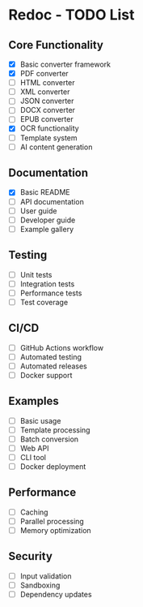 # Redoc - TODO List

## Core Functionality
- [x] Basic converter framework
- [x] PDF converter
- [ ] HTML converter
- [ ] XML converter
- [ ] JSON converter
- [ ] DOCX converter
- [ ] EPUB converter
- [x] OCR functionality
- [ ] Template system
- [ ] AI content generation

## Documentation
- [x] Basic README
- [ ] API documentation
- [ ] User guide
- [ ] Developer guide
- [ ] Example gallery

## Testing
- [ ] Unit tests
- [ ] Integration tests
- [ ] Performance tests
- [ ] Test coverage

## CI/CD
- [ ] GitHub Actions workflow
- [ ] Automated testing
- [ ] Automated releases
- [ ] Docker support

## Examples
- [ ] Basic usage
- [ ] Template processing
- [ ] Batch conversion
- [ ] Web API
- [ ] CLI tool
- [ ] Docker deployment

## Performance
- [ ] Caching
- [ ] Parallel processing
- [ ] Memory optimization

## Security
- [ ] Input validation
- [ ] Sandboxing
- [ ] Dependency updates
